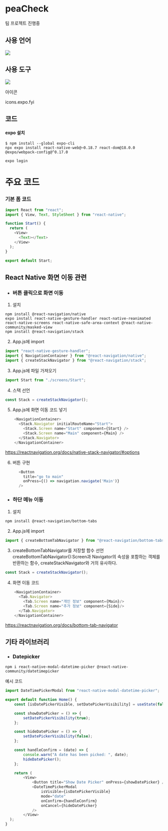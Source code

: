 # peaCheck

팀 프로젝트 진행중


## 사용 언어

<img src="https://img.shields.io/badge/ReactNative-61DAFB?style=flat-square&logo=React&logoColor=white"/></a>




## 사용 도구
<p>
  <img src="https://img.shields.io/badge/Visual Studio Code-007ACC?style=flat-square&logo=Visual Studio Code&logoColor=white"/></a>
</p>

아이콘

icons.expo.fyi

## 코드

#### expo 설치
```
$ npm install --global expo-cli
npx expo install react-native-web@~0.18.7 react-dom@18.0.0 @expo/webpack-config@^0.17.0
```
```
expo login
```

# 주요 코드

### 기본 폼 코드
```javascript
import React from "react";
import { View, Text, StyleSheet } from "react-native";

function Start() {
  return (
    <View>
      <Text></Text>
    </View>
  );
}

export default Start;
```

## React Native 화면 이동 관련
+ ### 버튼 클릭으로 화면 이동
1. 설치
```
npm install @react-navigation/native
expo install react-native-gesture-handler react-native-reanimated react-native-screens react-native-safe-area-context @react-native-community/masked-view
npm install @react-navigation/stack
```
2. App.js에 import
```javascript
import "react-native-gesture-handler";
import { NavigationContainer } from "@react-navigation/native";
import { createStackNavigator } from "@react-navigation/stack";
```
3. App.js에 파일 가져오기
```javascript
import Start from "./screens/Start";
```
4. 스택 선언
```javascript
const Stack = createStackNavigator();
```
5. App.js에 화면 이동 코드 넣기
```javascript
    <NavigationContainer>
      <Stack.Navigator initialRouteName="Start">
        <Stack.Screen name="Start" component={Start} />
        <Stack.Screen name="Main" component={Main} />
      </Stack.Navigator>
    </NavigationContainer>
```
https://reactnavigation.org/docs/native-stack-navigator/#options

6. 버튼 구현
```javascript
      <Button 
        title="go to main" 
        onPress={() => navigation.navigate('Main')}
      />
```
+ ### 하단 메뉴 이동
1. 설치
```
npm install @react-navigation/bottom-tabs
```
2. App.js에 import
```javascript
import { createBottomTabNavigator } from "@react-navigation/bottom-tabs";
```

3. createBottomTabNavigator를 저장할 함수 선언
createBottomTabNavigator():Screen과 Navigator의 속성을 포함하는 객체를 반환하는 함수, createStackNavigator와 거의 유사하다.
```javascript
const Stack = createStackNavigator();
```
4. 화면 이동 코드
```javascript
    <NavigationContainer>
      <Tab.Navigator>
        <Tab.Screen name="개인 정보" component={Main}/>
        <Tab.Screen name="추가 정보" component={Side}/>
      </Tab.Navigator>
    </NavigationContainer>
```
https://reactnavigation.org/docs/bottom-tab-navigator

## 기타 라이브러리

+ ### Datepicker

```
npm i react-native-modal-datetime-picker @react-native-community/datetimepicker
```

예시 코드

```javascript
import DateTimePickerModal from "react-native-modal-datetime-picker";

export default function Home() {
    const [isDatePickerVisible, setDatePickerVisibility] = useState(false);

    const showDatePicker = () => {
        setDatePickerVisibility(true);
    };

    const hideDatePicker = () => {
        setDatePickerVisibility(false);
    };

    const handleConfirm = (date) => {
        console.warn("A date has been picked: ", date);
        hideDatePicker();
    };

    return (
        <View>
            <Button title="Show Date Picker" onPress={showDatePicker} />
            <DateTimePickerModal
                isVisible={isDatePickerVisible}
                mode="date"
                onConfirm={handleConfirm}
                onCancel={hideDatePicker}
            />
        </View>
  );
}
```
